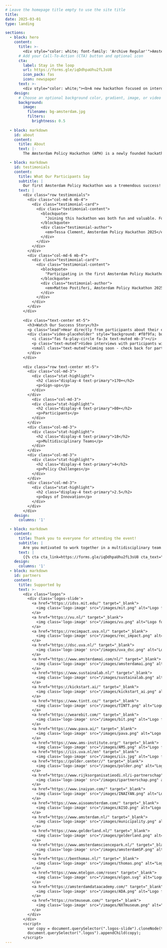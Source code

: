 ```yaml
---
# Leave the homepage title empty to use the site title
title:
date: 2025-03-01
type: landing

sections:
  - block: hero
    content:
      title: >-
        <div style="color: white; font-family: 'Archive Regular'">Amsterdam Policy Hackathon</div>
      # Add your Call-To-Action (CTA) button and optional icon
      cta:
        label: Stay in the loop
        url: https://forms.gle/iqDdhpaUhu2fL3sU8
        icon_pack: fas
        icon: newspaper
      text: >-
        <div style="color: white;"><b>A new hackathon focused on interdisciplinary, data-driven policymaking.</b></div><!--Custom spacing--><div class="mb-3"></div><!--GitHub Button JS--><script async defer src="https://buttons.github.io/buttons.js"></script>   
    design:
      # Choose an optional background color, gradient, image, or video
      background:
        image:
          filename: bg-amsterdam.jpg
          filters:
            brightness: 0.5
  
  - block: markdown
    id: about
    content:
      title: About
      text: |-
        The Amsterdam Policy Hackathon (APH) is a newly founded hackathon event in Amsterdam, the Netherlands. During this 2.5 days competition event, students and young professionals form multidisciplinary teams to develop data-informed policies and/ or policy tools to help with solving the most pressing societal issues in Amsterdam or the Netherlands more broadly. The challenges are provided by both government and industry stakeholders. At the core, the event champions research and policy development at the interdisciplinary intersection between technology and society. The event is inspired by the MIT Policy Hackathon, which is a similar competition held annually at the Massachusetts Institute of Technology in Boston, US.

  - block: markdown
    id: testimonials
    content:
      title: What Our Participants Say
      subtitle: |
        Our first Amsterdam Policy Hackathon was a tremendous success! Here's what participants had to say about their experience.
      text: |
        <div class="row testimonials">
          <div class="col-md-6 mb-4">
            <div class="testimonial-card">
              <div class="testimonial-content">
                <blockquote>
                  "Joining this hackathon was both fun and valuable. For me, the best part was experimenting with ideas, meeting new people, and testing skills in a fast-paced setting. Winning our challenge was the cherry on top: a rewarding recognition of two days of teamwork and creativity. As the founder of a health tech consultancy company, I loved seeing how students approach innovation in healthcare and AI. It was a great reminder that hackathons are not only about competing, but also about connecting, learning, and sparking ideas that may grow into something bigger."
                </blockquote>
                <div class="testimonial-author">
                  <em>Tessa Clement, Amsterdam Policy Hackathon 2025</em>
                </div>
              </div>
            </div>
          </div>
          <div class="col-md-6 mb-4">
            <div class="testimonial-card">
              <div class="testimonial-content">
                <blockquote>
                  "Participating in the first Amsterdam Policy Hackathon was an exciting and rewarding experience. Even though I did not rely heavily on my technical skills, I actively used reasoning, creativity, and problem-solving throughout the competition. It was my first time joining an initiative like this, and I would highly recommend it to anyone interested in meeting inspiring people and collaborating in a dynamic environment. Our project focused on sustainability and environmental challenges, topics I care deeply about but had not yet had the opportunity to explore in such a practical way. I particularly appreciated how participants from diverse backgrounds could each contribute to tackle complex challenges together. I am grateful for the opportunity to participate and for the chance to learn from such an engaging setting. This experience has motivated me to take part in similar projects in the future and continue exploring the intersection of innovation, sustainability, and teamwork."
                </blockquote>
                <div class="testimonial-author">
                  <em>Matteo Postiferi, Amsterdam Policy Hackathon 2025</em>
                </div>
              </div>
            </div>
          </div>
        </div>
        
        <div class="text-center mt-5">
          <h3>Watch Our Success Story</h3>
          <p class="lead">Hear directly from participants about their experience and the impact of the Amsterdam Policy Hackathon.</p>
          <div class="video-placeholder" style="background: #f8f9fa; border: 2px dashed #dee2e6; padding: 60px 20px; border-radius: 8px; margin: 20px 0;">
            <i class="fas fa-play-circle fa-3x text-muted mb-3"></i>
            <p class="text-muted">Video interviews with participants will be embedded here</p>
            <small class="text-muted">Coming soon - check back for participant interviews and event highlights!</small>
          </div>
        </div>
        
        <div class="row text-center mt-5">
          <div class="col-md-3">
            <div class="stat-highlight">
              <h2 class="display-4 text-primary">170+</h2>
              <p>Sign-ups</p>
            </div>
          </div>
            <div class="col-md-3">
            <div class="stat-highlight">
              <h2 class="display-4 text-primary">80+</h2>
              <p>Participants</p>
            </div>
          </div>
          <div class="col-md-3">
            <div class="stat-highlight">
              <h2 class="display-4 text-primary">18</h2>
              <p>Multidisciplinary Teams</p>
            </div>
          </div>
          <div class="col-md-3">
            <div class="stat-highlight">
              <h2 class="display-4 text-primary">4</h2>
              <p>Policy Challenges</p>
            </div>
          </div>
          <div class="col-md-3">
            <div class="stat-highlight">
              <h2 class="display-4 text-primary">2.5</h2>
              <p>Days of Innovation</p>
            </div>
          </div>
        </div>
    design:
      columns: '1'

  - block: markdown
    content:
      title: Thank you to everyone for attending the event!
      subtitle: |
        Are you motivated to work together in a multidisciplinary team of motivated peers to solve some of the most pressing challenges? Participate in the first Amsterdam Policy Hackathon! Register below to stay up to date about APH.
      text: |
        {{% cta cta_link=https://forms.gle/iqDdhpaUhu2fL3sU8 cta_text="Stay in the loop" cta_new_tab="true"%}}
    design:
      columns: '1'
  - block: markdown
    id: partners
    content:
      title: Supported by
      text: >-
        <div class="logos">
          <div class='logos-slide'>
            <a href="https://idss.mit.edu/" target="_blank">
              <img class='logo-image' src="/images/mit.png" alt="Logo for MIT Institute for Data, Systems, and Society (IDSS)"">
            </a>
            <a href="https://vu.nl/" target="_blank">
              <img class='logo-image' src="/images/vu.png" alt="Logo for Vrije Universiteit (VU)"">
            </a>
            <a href="https://recimpact.uva.nl/" target="_blank">
              <img class='logo-image' src="/images/rec_impact.png" alt="Logo for UvA Roeterseilandcampus Impact (REC Impact)"">
            </a>
            <a href="https://dsc.uva.nl/" target="_blank">
              <img class='logo-image' src="/images/uva_dsc.png" alt="Logo for UvA Data Science Center"">
            </a>
            <a href="https://www.amsterdamai.com/nl/" target="_blank">
              <img class='logo-image' src="/images/amsterdamai.png" alt="Logo for Amsterdam AI"">
            </a>
            <a href="https://www.sustainalab.nl/" target="_blank">
              <img class='logo-image' src="/images/sustainalab.png" alt="Logo for Sustainalab"">
            </a>
            <a href="https://kickstart.ai/" target="_blank">
              <img class='logo-image' src="/images/kickstart_ai.png" alt="Logo for Kickstart AI"">
            </a>
            <a href="https://www.tintt.co/" target="_blank">
              <img class='logo-image' src="/images/TINTT.png" alt="Logo for TINTT"">
            </a>
            <a href="https://wearebit.com/" target="_blank">
              <img class='logo-image' src="/images/bit.png" alt="Logo for Bit"">
            </a>
            <a href="https://www.pava.ai/" target="_blank">
              <img class='logo-image' src="/images/pava.png" alt="Logo for PAVA"">
            </a>
            <a href="https://www.ams-institute.org/" target="_blank">
              <img class='logo-image' src="/images/AMS.png" alt="Logo for AMS Institute"">
            <a href="https://iis.uva.nl/en" target="_blank">
              <img class='logo-image' src="/images/iis.jpg" alt="Logo for UvA Institute for Interdisciplenary Studies (IIS)"">
            <a href="https://polder.center//" target="_blank">
              <img class='logo-image' src="/images/polder.png" alt="Logo for Polder Center"">
            </a>
            <a href="https://www.rijksorganisatieodi.nl/i-partnerschap" target="_blank">
              <img class='logo-image' src="/images/ipartnerschap.png" alt="Logo for I-Partnerschap">
            </a>
            <a href="https://www.inaiyan.com/" target="_blank">
              <img class='logo-image' src="/images/INAIYAN.png" alt="Logo for INAIYAN">
            </a>
            <a href="https://www.aisoamsterdam.com/" target="_blank">
              <img class='logo-image' src="/images/AISO.png" alt="Logo for AISO">
            </a>
            <a href="https://www.amsterdam.nl/" target="_blank">
              <img class='logo-image' src="/images/municipality.png" alt="Logo for Gemeente Amsterdam">
            </a>
            <a href="https://www.gelderland.nl/" target="_blank">
              <img class='logo-image' src="/images/gelderland.png" alt="Logo for Provincie Gelderland">
            </a>
            <a href="https://www.amsterdamsciencepark.nl/" target="_blank">
              <img class='logo-image' src="/images/amsterdamSP.png" alt="Logo for Amsterdam Science Park">
            </a>
            <a href="https://benthomas.nl/" target="_blank">
              <img class='logo-image' src="/images/thomas.png" alt="Logo for Thomas van Neerbos">
            </a>
            <a href="https://www.mtelgon.com/roses" target="_blank">
              <img class='logo-image' src="/images/elgon.svg" alt="Logo for Mount Elgon Orchards">
            </a>
            <a href="https://amsterdamdataacademy.com/" target="_blank">
              <img class='logo-image' src="/images/ADA.png" alt="Logo for Amsterdam Data Academy">
            </a>
            <a href="https://nxtmuseum.com/" target="_blank">
              <img class='logo-image' src="/images/NXTmuseum.png" alt="Logo for Nxt Museum Amsterdam">
            </a>
          </div>
        </div>
        <script>
          var copy = document.querySelector(".logos-slide").cloneNode(true);
          document.querySelector(".logos").appendChild(copy);
        </script>
---
```

